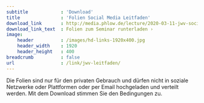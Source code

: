 ```yaml
---
subtitle            : 'Download'
title               : 'Folien Social Media Leitfaden'
download_link       : http://media.phlow.de/lecture/2020-03-11-jwv-social-media-leitfaden.pdf
download_link_text  : Folien zum Seminar runterladen ›
image:
    header          : /images/hd-links-1920x400.jpg
    header_width    : 1920
    header_height   : 400
breadcrumb          : false
url                 : /link/jwv-leitfaden/
---
```

Die Folien sind nur für den privaten Gebrauch und dürfen nicht in soziale Netzwerke oder Plattformen oder per Email hochgeladen und verteilt werden. Mit dem Download stimmen Sie den Bedingungen zu.
<!--more-->